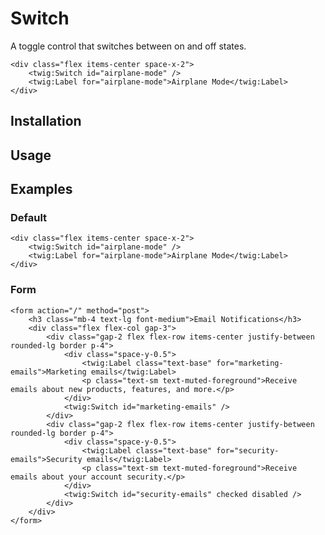 # Switch

A toggle control that switches between on and off states.

```twig {"preview":true}
<div class="flex items-center space-x-2">
    <twig:Switch id="airplane-mode" />
    <twig:Label for="airplane-mode">Airplane Mode</twig:Label>
</div>
```

## Installation

<!-- Placeholder: Installation -->

## Usage

<!-- Placeholder: Usage -->

## Examples

### Default

```twig {"preview":true}
<div class="flex items-center space-x-2">
    <twig:Switch id="airplane-mode" />
    <twig:Label for="airplane-mode">Airplane Mode</twig:Label>
</div>
```

### Form

```twig {"preview":true,"height":"300px"}
<form action="/" method="post">
    <h3 class="mb-4 text-lg font-medium">Email Notifications</h3>
    <div class="flex flex-col gap-3">
        <div class="gap-2 flex flex-row items-center justify-between rounded-lg border p-4">
            <div class="space-y-0.5">
                <twig:Label class="text-base" for="marketing-emails">Marketing emails</twig:Label>
                <p class="text-sm text-muted-foreground">Receive emails about new products, features, and more.</p>
            </div>
            <twig:Switch id="marketing-emails" />
        </div>
        <div class="gap-2 flex flex-row items-center justify-between rounded-lg border p-4">
            <div class="space-y-0.5">
                <twig:Label class="text-base" for="security-emails">Security emails</twig:Label>
                <p class="text-sm text-muted-foreground">Receive emails about your account security.</p>
            </div>
            <twig:Switch id="security-emails" checked disabled />
        </div>
    </div>
</form>
```

